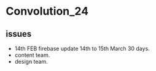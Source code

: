 # Convolution_24

## issues

- 14th FEB firebase update 14th to 15th March 30 days.
- content team.
- design team.








